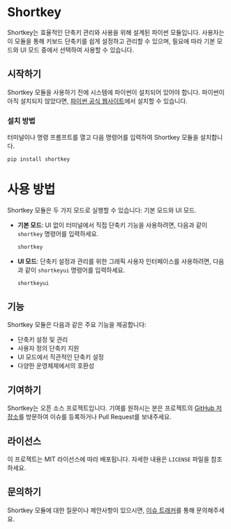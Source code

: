 # Shortkey

Shortkey는 효율적인 단축키 관리와 사용을 위해 설계된 파이썬 모듈입니다. 사용자는 이 모듈을 통해 키보드 단축키를 쉽게 설정하고 관리할 수 있으며, 필요에 따라 기본 모드와 UI 모드 중에서 선택하여 사용할 수 있습니다.

## 시작하기

Shortkey 모듈을 사용하기 전에 시스템에 파이썬이 설치되어 있어야 합니다. 파이썬이 아직 설치되지 않았다면, [파이썬 공식 웹사이트](https://www.python.org/downloads/)에서 설치할 수 있습니다.

### 설치 방법

터미널이나 명령 프롬프트를 열고 다음 명령어를 입력하여 Shortkey 모듈을 설치합니다.

```bash
pip install shortkey
````

# 사용 방법

Shortkey 모듈은 두 가지 모드로 실행할 수 있습니다: 기본 모드와 UI 모드.

- **기본 모드**: UI 없이 터미널에서 직접 단축키 기능을 사용하려면, 다음과 같이 `shortkey` 명령어를 입력하세요.

  ```bash
  shortkey
  ```

- **UI 모드**: 단축키 설정과 관리를 위한 그래픽 사용자 인터페이스를 사용하려면, 다음과 같이 `shortkeyui` 명령어를 입력하세요.

  ```bash
  shortkeyui
  ```

## 기능

Shortkey 모듈은 다음과 같은 주요 기능을 제공합니다:

- 단축키 설정 및 관리
- 사용자 정의 단축키 지원
- UI 모드에서 직관적인 단축키 설정
- 다양한 운영체제에서의 호환성

## 기여하기

Shortkey는 오픈 소스 프로젝트입니다. 기여를 원하시는 분은 프로젝트의 [GitHub 저장소](https://github.com/yourusername/shortkey)를 방문하여 이슈를 등록하거나 Pull Request를 보내주세요.

## 라이선스

이 프로젝트는 MIT 라이선스에 따라 배포됩니다. 자세한 내용은 `LICENSE` 파일을 참조하세요.

## 문의하기

Shortkey 모듈에 대한 질문이나 제안사항이 있으시면, [이슈 트래커](https://github.com/yourusername/shortkey/issues)를 통해 문의해주세요.

